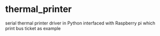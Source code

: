 # thermal_printer
serial thermal printer driver in Python interfaced with Raspberry pi which print bus ticket as example 
